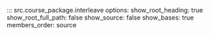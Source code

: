 ::: src.course_package.interleave
    options:
          show_root_heading: true
          show_root_full_path: false
          show_source: false
          show_bases: true
          members_order: source
